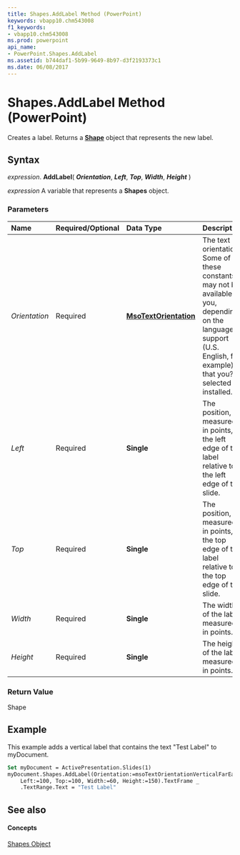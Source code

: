 ```yaml
---
title: Shapes.AddLabel Method (PowerPoint)
keywords: vbapp10.chm543008
f1_keywords:
- vbapp10.chm543008
ms.prod: powerpoint
api_name:
- PowerPoint.Shapes.AddLabel
ms.assetid: b744daf1-5b99-9649-8b97-d3f2193373c1
ms.date: 06/08/2017
---
```



# Shapes.AddLabel Method (PowerPoint)

Creates a label. Returns a  **[Shape](PowerPoint.Shape.md)** object that represents the new label.


## Syntax

 _expression_. **AddLabel**( **_Orientation_**, **_Left_**, **_Top_**, **_Width_**, **_Height_** )

 _expression_ A variable that represents a **Shapes** object.


### Parameters



|**Name**|**Required/Optional**|**Data Type**|**Description**|
|:-----|:-----|:-----|:-----|
| _Orientation_|Required|**[MsoTextOrientation](http://msdn.microsoft.com/library/7e8d0e06-14dd-3ea1-a2e4-50375919517f%28Office.15%29.aspx)**|The text orientation. Some of these constants may not be available to you, depending on the language support (U.S. English, for example) that you?ve selected or installed.|
| _Left_|Required|**Single**|The position, measured in points, of the left edge of the label relative to the left edge of the slide.|
| _Top_|Required|**Single**|The position, measured in points, of the top edge of the label relative to the top edge of the slide.|
| _Width_|Required|**Single**|The width of the label, measured in points.|
| _Height_|Required|**Single**|The height of the label, measured in points.|

### Return Value

Shape


## Example

This example adds a vertical label that contains the text "Test Label" to myDocument.


```vb
Set myDocument = ActivePresentation.Slides(1) 
myDocument.Shapes.AddLabel(Orientation:=msoTextOrientationVerticalFarEast, _ 
    Left:=100, Top:=100, Width:=60, Height:=150).TextFrame _ 
    .TextRange.Text = "Test Label"
```


## See also


#### Concepts


[Shapes Object](PowerPoint.Shapes.md)


